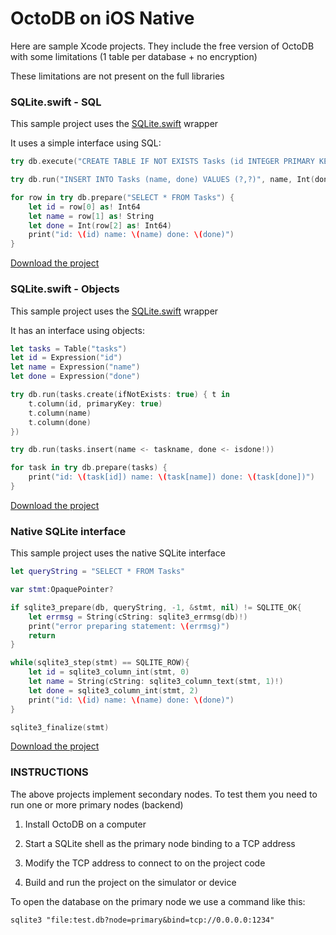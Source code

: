 OctoDB on iOS Native
====================

Here are sample Xcode projects. They include the free version of OctoDB with some limitations (1 table per database + no encryption)

These limitations are not present on the full libraries


### SQLite.swift - SQL

This sample project uses the [SQLite.swift](https://github.com/stephencelis/SQLite.swift) wrapper

It uses a simple interface using SQL:

```swift
try db.execute("CREATE TABLE IF NOT EXISTS Tasks (id INTEGER PRIMARY KEY, name TEXT, done INTEGER)")

try db.run("INSERT INTO Tasks (name, done) VALUES (?,?)", name, Int(done!))

for row in try db.prepare("SELECT * FROM Tasks") {
    let id = row[0] as! Int64
    let name = row[1] as! String
    let done = Int(row[2] as! Int64)
    print("id: \(id) name: \(name) done: \(done)")
}
```

[Download the project](http://octodb.io/download/OctoDB-iOS-Xcode-SQLite.swift-SQL.tar.gz)


### SQLite.swift - Objects

This sample project uses the [SQLite.swift](https://github.com/stephencelis/SQLite.swift) wrapper

It has an interface using objects:

```swift
let tasks = Table("tasks")
let id = Expression("id")
let name = Expression("name")
let done = Expression("done")

try db.run(tasks.create(ifNotExists: true) { t in
    t.column(id, primaryKey: true)
    t.column(name)
    t.column(done)
})

try db.run(tasks.insert(name <- taskname, done <- isdone!))

for task in try db.prepare(tasks) {
    print("id: \(task[id]) name: \(task[name]) done: \(task[done])")
}
```

[Download the project](http://octodb.io/download/OctoDB-iOS-Xcode-SQLite.swift-Objects.tar.gz)


### Native SQLite interface

This sample project uses the native SQLite interface

```swift
let queryString = "SELECT * FROM Tasks"

var stmt:OpaquePointer?

if sqlite3_prepare(db, queryString, -1, &stmt, nil) != SQLITE_OK{
    let errmsg = String(cString: sqlite3_errmsg(db)!)
    print("error preparing statement: \(errmsg)")
    return
}

while(sqlite3_step(stmt) == SQLITE_ROW){
    let id = sqlite3_column_int(stmt, 0)
    let name = String(cString: sqlite3_column_text(stmt, 1)!)
    let done = sqlite3_column_int(stmt, 2)
    print("id: \(id) name: \(name) done: \(done)")
}

sqlite3_finalize(stmt)
```

[Download the project](http://octodb.io/download/OctoDB-iOS-Xcode-NativeSQLite.tar.gz)



### INSTRUCTIONS

The above projects implement secondary nodes. To test them you need to run one or more primary nodes (backend)

1.  Install OctoDB on a computer

2.  Start a SQLite shell as the primary node binding to a TCP address

3.  Modify the TCP address to connect to on the project code

4.  Build and run the project on the simulator or device


To open the database on the primary node we use a command like this:

    sqlite3 "file:test.db?node=primary&bind=tcp://0.0.0.0:1234"
